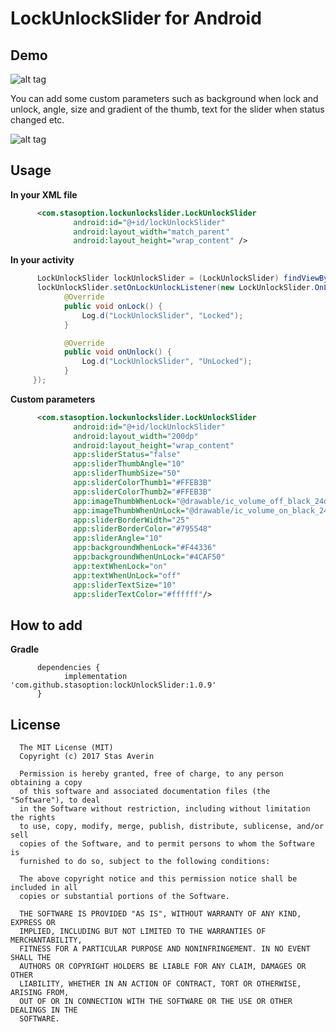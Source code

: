 # LockUnlockSlider for Android

## Demo

![alt tag](https://68.media.tumblr.com/ff60864ce37188b346b08f25d35baed6/tumblr_inline_oizs58YQQs1u3v231_500.gif)

You can add some custom parameters such as background when lock and unlock, angle, size and gradient of the thumb, text for the slider when status changed etc.

![alt tag](https://media.giphy.com/media/l4pTqudfC2LFB7wZ2/giphy.gif)

## Usage

**In your XML file**<br />

```xml
      <com.stasoption.lockunlockslider.LockUnlockSlider
              android:id="@+id/lockUnlockSlider"
              android:layout_width="match_parent"
              android:layout_height="wrap_content" />
```

**In your activity**<br />

```java
      LockUnlockSlider lockUnlockSlider = (LockUnlockSlider) findViewById(R.id.lockUnlockSlider);
      lockUnlockSlider.setOnLockUnlockListener(new LockUnlockSlider.OnLockUnlockListener() {
            @Override
            public void onLock() {
                Log.d("LockUnlockSlider", "Locked");
            }

            @Override
            public void onUnlock() {
                Log.d("LockUnlockSlider", "UnLocked");
            }
     });
```

**Custom parameters**<br />

```xml
      <com.stasoption.lockunlockslider.LockUnlockSlider
              android:id="@+id/lockUnlockSlider"
              android:layout_width="200dp"
              android:layout_height="wrap_content"
              app:sliderStatus="false"
              app:sliderThumbAngle="10"
              app:sliderThumbSize="50"
              app:sliderColorThumb1="#FFEB3B"
              app:sliderColorThumb2="#FFEB3B"
              app:imageThumbWhenLock="@drawable/ic_volume_off_black_24dp"
              app:imageThumbWhenUnLock="@drawable/ic_volume_on_black_24dp"
              app:sliderBorderWidth="25"
              app:sliderBorderColor="#795548"
              app:sliderAngle="10"
              app:backgroundWhenLock="#F44336"
              app:backgroundWhenUnLock="#4CAF50"
              app:textWhenLock="on"
              app:textWhenUnLock="off"
              app:sliderTextSize="10"
              app:sliderTextColor="#ffffff"/>
```    

## How to add

**Gradle**<br />

```
      dependencies {
            implementation 'com.github.stasoption:lockUnlockSlider:1.0.9'
      }
```

## License

      The MIT License (MIT)
      Copyright (c) 2017 Stas Averin

      Permission is hereby granted, free of charge, to any person obtaining a copy
      of this software and associated documentation files (the "Software"), to deal
      in the Software without restriction, including without limitation the rights
      to use, copy, modify, merge, publish, distribute, sublicense, and/or sell
      copies of the Software, and to permit persons to whom the Software is
      furnished to do so, subject to the following conditions:

      The above copyright notice and this permission notice shall be included in all
      copies or substantial portions of the Software.

      THE SOFTWARE IS PROVIDED "AS IS", WITHOUT WARRANTY OF ANY KIND, EXPRESS OR
      IMPLIED, INCLUDING BUT NOT LIMITED TO THE WARRANTIES OF MERCHANTABILITY,
      FITNESS FOR A PARTICULAR PURPOSE AND NONINFRINGEMENT. IN NO EVENT SHALL THE
      AUTHORS OR COPYRIGHT HOLDERS BE LIABLE FOR ANY CLAIM, DAMAGES OR OTHER
      LIABILITY, WHETHER IN AN ACTION OF CONTRACT, TORT OR OTHERWISE, ARISING FROM,
      OUT OF OR IN CONNECTION WITH THE SOFTWARE OR THE USE OR OTHER DEALINGS IN THE
      SOFTWARE.
